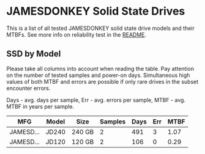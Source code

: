 JAMESDONKEY Solid State Drives
==============================

This is a list of all tested JAMESDONKEY solid state drive models and their MTBFs. See
more info on reliability test in the [README](https://github.com/linuxhw/SMART).

SSD by Model
------------

Please take all columns into account when reading the table. Pay attention on the
number of tested samples and power-on days. Simultaneous high values of both MTBF
and errors are possible if only rare drives in the subset encounter errors.

Days - avg. days per sample,
Err  - avg. errors per sample,
MTBF - avg. MTBF in years per sample.

| MFG       | Model              | Size   | Samples | Days  | Err   | MTBF |
|-----------|--------------------|--------|---------|-------|-------|------|
| JAMESD... | JD240              | 240 GB | 2       | 491   | 3     | 1.07   |
| JAMESD... | JD120              | 120 GB | 2       | 106   | 0     | 0.29   |
